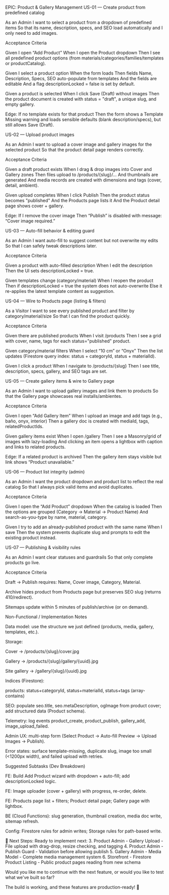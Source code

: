 EPIC: Product & Gallery Management
US-01 — Create product from predefined catalog

As an Admin
I want to select a product from a dropdown of predefined items
So that its name, description, specs, and SEO load automatically and I only need to add images.

Acceptance Criteria

Given I open “Add Product”
When I open the Product dropdown
Then I see all predefined product options (from materials/categories/families/templates or productCatalog).

Given I select a product option
When the form loads
Then fields Name, Description, Specs, SEO auto-populate from templates
And the fields are editable
And a flag descriptionLocked = false is set by default.

Given a product is selected
When I click Save (Draft) without images
Then the product document is created with status = "draft", a unique slug, and empty gallery.

Edge: If no template exists for that product
Then the form shows a Template Missing warning and loads sensible defaults (blank description/specs), but still allows Save (Draft).

US-02 — Upload product images

As an Admin
I want to upload a cover image and gallery images for the selected product
So that the product detail page renders correctly.

Acceptance Criteria

Given a draft product exists
When I drag & drop images into Cover and Gallery zones
Then files upload to /products/{slug}/...
And thumbnails are generated
And media records are created with dimensions and tags (cover, detail, ambient).

Given upload completes
When I click Publish
Then the product status becomes "published"
And the Products page lists it
And the Product detail page shows cover + gallery.

Edge: If I remove the cover image
Then “Publish” is disabled with message: “Cover image required.”

US-03 — Auto-fill behavior & editing guard

As an Admin
I want auto-fill to suggest content but not overwrite my edits
So that I can safely tweak descriptions later.

Acceptance Criteria

Given a product with auto-filled description
When I edit the description
Then the UI sets descriptionLocked = true.

Given templates change (category/material)
When I reopen the product
Then if descriptionLocked = true the system does not auto-overwrite
Else it re-applies the latest template content as suggestion.

US-04 — Wire to Products page (listing & filters)

As a Visitor
I want to see every published product and filter by category/material/size
So that I can find the product quickly.

Acceptance Criteria

Given there are published products
When I visit /products
Then I see a grid with cover, name, tags for each status="published" product.

Given category/material filters
When I select “10 cm” or “Onyx”
Then the list updates (Firestore query index: status + categoryId, status + materialId).

Given I click a product
When I navigate to /products/{slug}
Then I see title, description, specs, gallery, and SEO tags are set.

US-05 — Create gallery items & wire to Gallery page

As an Admin
I want to upload gallery images and link them to products
So that the Gallery page showcases real installs/ambientes.

Acceptance Criteria

Given I open “Add Gallery Item”
When I upload an image and add tags (e.g., baño, onyx, interior)
Then a gallery doc is created with mediaId, tags, relatedProductIds.

Given gallery items exist
When I open /gallery
Then I see a Masonry/grid of images with lazy-loading
And clicking an item opens a lightbox with caption and links to related products.

Edge: If a related product is archived
Then the gallery item stays visible but link shows “Product unavailable.”

US-06 — Product list integrity (admin)

As an Admin
I want the product dropdown and product list to reflect the real catalog
So that I always pick valid items and avoid duplicates.

Acceptance Criteria

Given I open the “Add Product” dropdown
When the catalog is loaded
Then the options are grouped (Category → Material → Product Name)
And search-as-you-type by name, material, category.

Given I try to add an already-published product with the same name
When I save
Then the system prevents duplicate slug and prompts to edit the existing product instead.

US-07 — Publishing & visibility rules

As an Admin
I want clear statuses and guardrails
So that only complete products go live.

Acceptance Criteria

Draft → Publish requires: Name, Cover image, Category, Material.

Archive hides product from Products page but preserves SEO slug (returns 410/redirect).

Sitemaps update within 5 minutes of publish/archive (or on demand).

Non-Functional / Implementation Notes

Data model: use the structure we just defined (products, media, gallery, templates, etc.).

Storage:

Cover → /products/{slug}/cover.jpg

Gallery → /products/{slug}/gallery/{uuid}.jpg

Site gallery → /gallery/{slug}/{uuid}.jpg

Indices (Firestore):

products: status+categoryId, status+materialId, status+tags (array-contains)

SEO: populate seo.title, seo.metaDescription, ogImage from product cover; add structured data (Product schema).

Telemetry: log events product_create, product_publish, gallery_add, image_upload_failed.

Admin UX: multi-step form (Select Product → Auto-fill Preview → Upload Images → Publish).

Error states: surface template-missing, duplicate slug, image too small (<1200px width), and failed upload with retries.

Suggested Subtasks (Dev Breakdown)

FE: Build Add Product wizard with dropdown + auto-fill; add descriptionLocked logic.

FE: Image uploader (cover + gallery) with progress, re-order, delete.

FE: Products page list + filters; Product detail page; Gallery page with lightbox.

BE (Cloud Functions): slug generation, thumbnail creation, media doc write, sitemap refresh.

Config: Firestore rules for admin writes; Storage rules for path-based write.

🚀 Next Steps:
Ready to implement next: 3. Product Admin - Gallery Upload - File upload with drag-drop, resize checking, and tagging 4. Product Admin - Publish Guard - Validation before allowing publish 5. Gallery Admin - Media Model - Complete media management system 6. Storefront - Firestore Product Listing - Public product pages reading from new schema

Would you like me to continue with the next feature, or would you like to test what we've built so far?

The build is working, and these features are production-ready! 🎉
